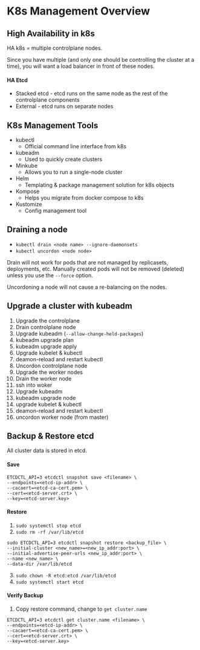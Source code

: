 # K8s Management Overview

## High Availability in k8s

HA k8s = multiple controlplane nodes.

Since you have multiple (and only one should be controlling the cluster at a time),
you will want a load balancer in front of these nodes.

#### HA Etcd
- Stacked etcd - etcd runs on the same node as the rest of the controlplane components
- External - etcd runs on separate nodes

## K8s Management Tools
- kubectl
  - Official command line interface from k8s
- kubeadm
  - Used to quickly create clusters
- Minkube
  - Allows you to run a single-node cluster
- Helm
  - Templating & package management solution for k8s objects
- Kompose
  - Helps you migrate from docker compose to k8s
- Kustomize
  - Config management tool

## Draining a node
- `kubectl drain <node name> --ignore-daemonsets`
- `kubectl uncordon <node node>`

Drain will not work for pods that are not managed by replicasets, deployments, etc. Manually created pods will not be removed (deleted) unless you use the `--force` option.

Uncordoning a node will not cause a re-balancing on the nodes.

## Upgrade a cluster with kubeadm

1. Upgrade the controlplane
  1. Drain controlplane node
  2. Upgrade kubeadm (`--allow-change-held-packages`)
  3. kubeadm upgrade plan <version>
  4. kubeadm upgrade apply <version>
  5. Upgrade kubelet & kubectl
  6. deamon-reload and restart kubectl
  7. Uncordon controlplane node
2. Upgrade the worker nodes
  1. Drain the worker node
  2. ssh into woker
  3. Upgrade kubeadm
  4. kubeadm upgrade node
  5. upgrade kubelet & kubectl
  6. deamon-reload and restart kubectl
  7. uncordon worker node (from master)

## Backup & Restore etcd
All cluster data is stored in etcd.

#### Save
```
ETCDCTL_API=3 etcdctl snapshot save <filename> \
--endpoints=<etcd-ip-addr> \
--cacaert=<etcd-ca-cert.pem> \
--cert=<etcd-server.crt> \
--key=<etcd-server.key>
```

#### Restore
1. `sudo systemctl stop etcd`
2. `sudo rm -rf /var/lib/etcd`

```
sudo ETCDCTL_API=3 etcdctl snapshot restore <backup_file> \
--initial-cluster <new_name>=<new_ip_addr:port> \
--initial-advertise-peer-urls <new_ip_addr:port> \
--name <new_name> \
--data-dir /var/lib/etcd
```
3. `sudo chown -R etcd:etcd /var/lib/etcd`
4. `sudo systemctl start etcd`


#### Verify Backup
1. Copy restore command, change to `get cluster.name`

```
ETCDCTL_API=3 etcdctl get cluster.name <filename> \
--endpoints=<etcd-ip-addr> \
--cacaert=<etcd-ca-cert.pem> \
--cert=<etcd-server.crt> \
--key=<etcd-server.key>
```
